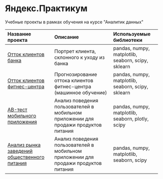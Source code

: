 # Яндекс.Практикум

Учебные проекты в рамках обучения на курсе "Аналитик данных"

| Название проекта      | Описание              | Используемые библиотеки   |
|:----------------------|:----------------------|:--------------------------|
| [Отток клиентов банка](https://github.com/Nanobelka/Yandex_Praktikum/tree/main/bank_churn) | Портрет клиента, склонного к уходу из банка | pandas, numpy, matplotlib, seaborn, scipy, sklearn |
| [Отток клиентов фитнес-центра](https://github.com/Nanobelka/Yandex_Praktikum/tree/main/machine_learning) | Прогнозирование оттока клиентов фитнес-центра (машинное обучение) | pandas, numpy, matplotlib, seaborn, scipy, sklearn |
| [AB-тест мобильного приложения](https://github.com/Nanobelka/Yandex_Praktikum/tree/main/AB_test) | Анализ поведения пользователей в мобильном приложении для продажи продуктов питания | pandas, numpy, matplotlib, seaborn, plotly, scipy |
| [Анализ рынка заведений общественного питания](https://github.com/Nanobelka/Yandex_Praktikum/tree/main/catering) | Анализ поведения пользователей в мобильном приложении для продажи продуктов питания | pandas, numpy, matplotlib, seaborn, scipy |
